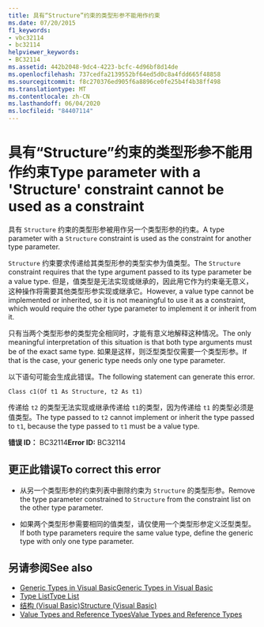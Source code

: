 ```yaml
---
title: 具有“Structure”约束的类型形参不能用作约束
ms.date: 07/20/2015
f1_keywords:
- vbc32114
- bc32114
helpviewer_keywords:
- BC32114
ms.assetid: 442b2048-9dc4-4223-bcfc-4d96bf8d14de
ms.openlocfilehash: 737cedfa2139552bf64ed5d0c8a4fdd665f48858
ms.sourcegitcommit: f8c270376ed905f6a8896ce0fe25b4f4b38ff498
ms.translationtype: MT
ms.contentlocale: zh-CN
ms.lasthandoff: 06/04/2020
ms.locfileid: "84407114"
---
```

# <a name="type-parameter-with-a-structure-constraint-cannot-be-used-as-a-constraint"></a><span data-ttu-id="1a952-102">具有“Structure”约束的类型形参不能用作约束</span><span class="sxs-lookup"><span data-stu-id="1a952-102">Type parameter with a 'Structure' constraint cannot be used as a constraint</span></span>
<span data-ttu-id="1a952-103">具有 `Structure` 约束的类型形参被用作另一个类型形参的约束。</span><span class="sxs-lookup"><span data-stu-id="1a952-103">A type parameter with a `Structure` constraint is used as the constraint for another type parameter.</span></span>  
  
 <span data-ttu-id="1a952-104">`Structure` 约束要求传递给其类型形参的类型实参为值类型。</span><span class="sxs-lookup"><span data-stu-id="1a952-104">The `Structure` constraint requires that the type argument passed to its type parameter be a value type.</span></span> <span data-ttu-id="1a952-105">但是，值类型是无法实现或继承的，因此用它作为约束毫无意义，这种操作将需要其他类型形参实现或继承它。</span><span class="sxs-lookup"><span data-stu-id="1a952-105">However, a value type cannot be implemented or inherited, so it is not meaningful to use it as a constraint, which would require the other type parameter to implement it or inherit from it.</span></span>  
  
 <span data-ttu-id="1a952-106">只有当两个类型形参的类型完全相同时，才能有意义地解释这种情况。</span><span class="sxs-lookup"><span data-stu-id="1a952-106">The only meaningful interpretation of this situation is that both type arguments must be of the exact same type.</span></span> <span data-ttu-id="1a952-107">如果是这样，则泛型类型仅需要一个类型形参。</span><span class="sxs-lookup"><span data-stu-id="1a952-107">If that is the case, your generic type needs only one type parameter.</span></span>  
  
 <span data-ttu-id="1a952-108">以下语句可能会生成此错误。</span><span class="sxs-lookup"><span data-stu-id="1a952-108">The following statement can generate this error.</span></span>  
  
 `Class c1(Of t1 As Structure, t2 As t1)`  
  
 <span data-ttu-id="1a952-109">传递给 `t2` 的类型无法实现或继承传递给 `t1`的类型，因为传递给 `t1` 的类型必须是值类型。</span><span class="sxs-lookup"><span data-stu-id="1a952-109">The type passed to `t2` cannot implement or inherit the type passed to `t1`, because the type passed to `t1` must be a value type.</span></span>  
  
 <span data-ttu-id="1a952-110">**错误 ID：** BC32114</span><span class="sxs-lookup"><span data-stu-id="1a952-110">**Error ID:** BC32114</span></span>  
  
## <a name="to-correct-this-error"></a><span data-ttu-id="1a952-111">更正此错误</span><span class="sxs-lookup"><span data-stu-id="1a952-111">To correct this error</span></span>  
  
- <span data-ttu-id="1a952-112">从另一个类型形参的约束列表中删除约束为 `Structure` 的类型形参。</span><span class="sxs-lookup"><span data-stu-id="1a952-112">Remove the type parameter constrained to `Structure` from the constraint list on the other type parameter.</span></span>  
  
- <span data-ttu-id="1a952-113">如果两个类型形参需要相同的值类型，请仅使用一个类型形参定义泛型类型。</span><span class="sxs-lookup"><span data-stu-id="1a952-113">If both type parameters require the same value type, define the generic type with only one type parameter.</span></span>  
  
## <a name="see-also"></a><span data-ttu-id="1a952-114">另请参阅</span><span class="sxs-lookup"><span data-stu-id="1a952-114">See also</span></span>

- [<span data-ttu-id="1a952-115">Generic Types in Visual Basic</span><span class="sxs-lookup"><span data-stu-id="1a952-115">Generic Types in Visual Basic</span></span>](../programming-guide/language-features/data-types/generic-types.md)
- [<span data-ttu-id="1a952-116">Type List</span><span class="sxs-lookup"><span data-stu-id="1a952-116">Type List</span></span>](../language-reference/statements/type-list.md)
- [<span data-ttu-id="1a952-117">结构 (Visual Basic)</span><span class="sxs-lookup"><span data-stu-id="1a952-117">Structure (Visual Basic)</span></span>](../language-reference/statements/structure-statement.md)
- [<span data-ttu-id="1a952-118">Value Types and Reference Types</span><span class="sxs-lookup"><span data-stu-id="1a952-118">Value Types and Reference Types</span></span>](../programming-guide/language-features/data-types/value-types-and-reference-types.md)

